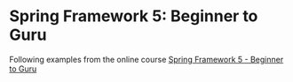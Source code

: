 # Spring Framework 5: Beginner to Guru

Following examples from the online course [Spring Framework 5 - Beginner to Guru](https://www.udemy.com/course/spring-framework-5-beginner-to-guru)